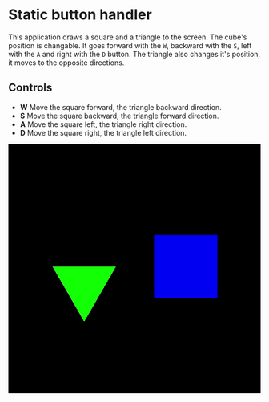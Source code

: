 # Static button handler

This application draws a square and a triangle to the screen. The cube's position is changable. It goes forward with the `W`, backward with the `S`, left with the `A` and right with the `D` button. The triangle also changes it's position, it moves to the opposite directions.

## Controls

- **W** Move the square forward, the triangle backward direction.
- **S** Move the square backward, the triangle forward direction.
- **A** Move the square left, the triangle right direction.
- **D** Move the square right, the triangle left direction.

![Sample gif](./sample/sample.gif)
